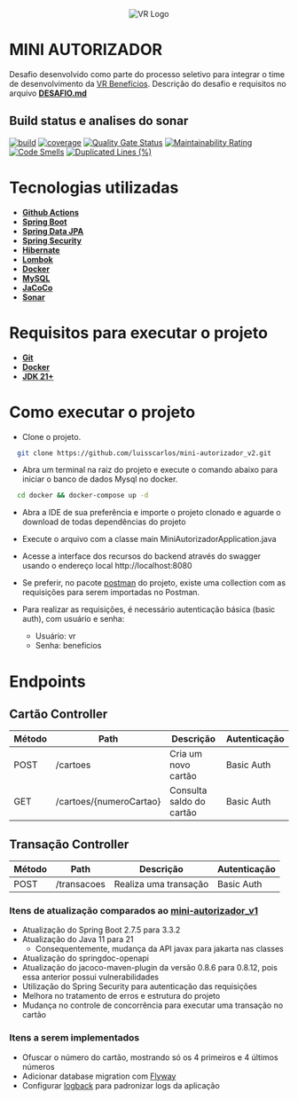 <div style="display: flex; justify-content: center;">
  <img src="https://www.vr.com.br/lumis-theme/br/com/vr/portal/theme/vr-portal/img/svg/logo-vr.svg" alt="VR Logo">
</div>

# MINI AUTORIZADOR
Desafio desenvolvido como parte do processo seletivo para integrar o time de desenvolvimento da [VR Benefícios](https://www.vr.com.br/). Descrição do desafio e requisitos no arquivo **[DESAFIO.md](https://github.com/luisscarlos/mini-autorizador_v2/blob/main/DESAFIO.md)**

## Build status e analises do sonar
[![build](https://github.com/luisscarlos/mini-autorizador_v2/actions/workflows/build.yml/badge.svg)](https://github.com/luisscarlos/mini-autorizador_v2/actions/workflows/build.yml)
[![coverage](https://sonarcloud.io/api/project_badges/measure?project=luisscarlos_mini-autorizador_v2&metric=coverage)](https://sonarcloud.io/dashboard?id=luisscarlos_mini-autorizador_v2)
[![Quality Gate Status](https://sonarcloud.io/api/project_badges/measure?project=luisscarlos_mini-autorizador_v2&metric=alert_status)](https://sonarcloud.io/dashboard?id=luisscarlos_mini-autorizador_v2)
[![Maintainability Rating](https://sonarcloud.io/api/project_badges/measure?project=luisscarlos_mini-autorizador_v2&metric=sqale_rating)](https://sonarcloud.io/dashboard?id=luisscarlos_mini-autorizador_v2)
[![Code Smells](https://sonarcloud.io/api/project_badges/measure?project=luisscarlos_mini-autorizador_v2&metric=code_smells)](https://sonarcloud.io/dashboard?id=luisscarlos_mini-autorizador_v2)
[![Duplicated Lines (%)](https://sonarcloud.io/api/project_badges/measure?project=luisscarlos_mini-autorizador_v2&metric=duplicated_lines_density)](https://sonarcloud.io/dashboard?id=luisscarlos_mini-autorizador)

# Tecnologias utilizadas

- **[Github Actions](https://github.com/features/actions)**
- **[Spring Boot](https://spring.io/projects/spring-boot)**
- **[Spring Data JPA](https://spring.io/projects/spring-data-jpa#overview)** 
- **[Spring Security](https://spring.io/projects/spring-security)**
- **[Hibernate](https://hibernate.org/orm/)**
- **[Lombok](https://projectlombok.org/)**
- **[Docker](https://www.docker.com/)**
- **[MySQL](https://www.mysql.com/)**
- **[JaCoCo](https://www.eclemma.org/jacoco/)**
- **[Sonar](https://www.sonarsource.com/)**

# Requisitos para executar o projeto
- **[Git](https://git-scm.com/)**
- **[Docker](https://www.docker.com/)**
- **[JDK 21+](https://docs.aws.amazon.com/corretto/latest/corretto-21-ug/downloads-list.html)**

# Como executar o projeto
- Clone o projeto.
```bash
  git clone https://github.com/luisscarlos/mini-autorizador_v2.git
```
- Abra um terminal na raiz do projeto e execute o comando abaixo para iniciar o banco de dados Mysql no docker.
```bash
  cd docker && docker-compose up -d
```

- Abra a IDE de sua preferência e importe o projeto clonado e aguarde o download de todas dependências do projeto

- Execute o arquivo com a classe main MiniAutorizadorApplication.java

- Acesse a interface dos recursos do backend através do swagger usando o endereço local http://localhost:8080

- Se preferir, no pacote [postman](https://github.com/luisscarlos/mini-autorizador_v2/tree/main/postman) do projeto, existe uma collection com as requisições para serem importadas no Postman.
- Para realizar as requisições, é necessário autenticação básica (basic auth), com usuário e senha:
  - Usuário: vr
  - Senha: beneficios

# Endpoints
## Cartão Controller
| Método  | Path  | Descrição  | Autenticação |
| ------------ | ------------ | ------------ | ------------ |
| POST  |  /cartoes | Cria um novo cartão | Basic Auth |
| GET  |  /cartoes/{numeroCartao} | Consulta saldo do cartão | Basic Auth |

## Transação Controller
| Método  | Path  | Descrição  | Autenticação |
| ------------ | ------------ | ------------ | ------------ |
| POST  |  /transacoes | Realiza uma transação | Basic Auth |

### Itens de atualização comparados ao [mini-autorizador_v1](https://github.com/luisscarlos/mini-autorizador_v1)
- Atualização do Spring Boot 2.7.5 para 3.3.2
- Atualização do Java 11 para 21
    - Consequentemente, mudança da API javax para jakarta nas classes
- Atualização do springdoc-openapi
- Atualização do jacoco-maven-plugin da versão 0.8.6 para 0.8.12, pois essa anterior possui vulnerabilidades
- Utilização do Spring Security para autenticação das requisições
- Melhora no tratamento de erros e estrutura do projeto
- Mudança no controle de concorrência para executar uma transação no cartão

### Itens a serem implementados
- Ofuscar o número do cartão, mostrando só os 4 primeiros e 4 últimos números
- Adicionar database migration com [Flyway](https://www.red-gate.com/products/flyway/community/)
- Configurar [logback](http://logback.qos.ch/) para padronizar logs da aplicação